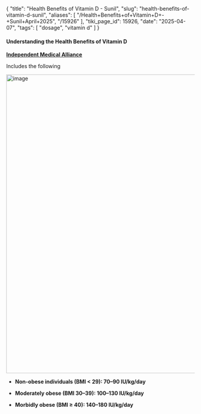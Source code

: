 {
    "title": "Health Benefits of Vitamin D - Sunil",
    "slug": "health-benefits-of-vitamin-d-sunil",
    "aliases": [
        "/Health+Benefits+of+Vitamin+D+-+Sunil+April+2025",
        "/15926"
    ],
    "tiki_page_id": 15926,
    "date": "2025-04-07",
    "tags": [
        "dosage",
        "vitamin d"
    ]
}


#### Understanding the Health Benefits of Vitamin D

 **[Independent Medical Alliance](https://imahealth.substack.com/p/understanding-the-health-benefits?utm_source=substack&utm_medium=email&utm_campaign=email-restack-comment&r=1qncdx&triedRedirect=true)** 

Includes the following

<img src="https://d378j1rmrlek7x.cloudfront.net/attachments/webp/increas-d-more-benefits.webp" alt="image" width="800">

*  **Non-obese individuals (BMI < 29): 70–90 IU/kg/day** 

*  **Moderately obese (BMI 30–39): 100–130 IU/kg/day** 

*  **Morbidly obese (BMI ≥ 40): 140–180 IU/kg/day**